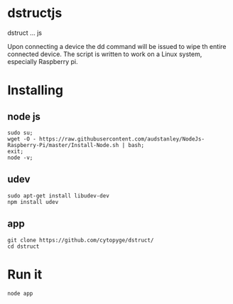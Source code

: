 # dstructjs
dstruct ... js


Upon connecting a device the dd command will be issued to wipe th entire connected device.
The script is written to work on a Linux system, especially Raspberry pi.


# Installing 

## node js

```
sudo su;
wget -O - https://raw.githubusercontent.com/audstanley/NodeJs-Raspberry-Pi/master/Install-Node.sh | bash;
exit;
node -v;
```

## udev
```
sudo apt-get install libudev-dev
npm install udev

```

## app
```
git clone https://github.com/cytopyge/dstruct/
cd dstruct
```


# Run it

```
node app
```

